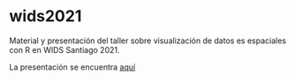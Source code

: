 # wids2021

Material y presentación del taller sobre visualización de datos es espaciales con R en WIDS Santiago 2021.

La presentación se encuentra [aquí](https://sporella.github.io/wids2021)